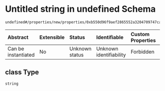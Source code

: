 # Untitled string in undefined Schema

```txt
undefined#/properties/new/properties/0xb550d96f9aef2865552a3204709747cada727b4b0d129a842f24386c5f1114b7/properties/class
```



| Abstract            | Extensible | Status         | Identifiable            | Custom Properties | Additional Properties | Access Restrictions | Defined In                                                           |
| :------------------ | :--------- | :------------- | :---------------------- | :---------------- | :-------------------- | :------------------ | :------------------------------------------------------------------- |
| Can be instantiated | No         | Unknown status | Unknown identifiability | Forbidden         | Allowed               | none                | [Pool.schema.json\*](../out/Pool.schema.json "open original schema") |

## class Type

`string`

